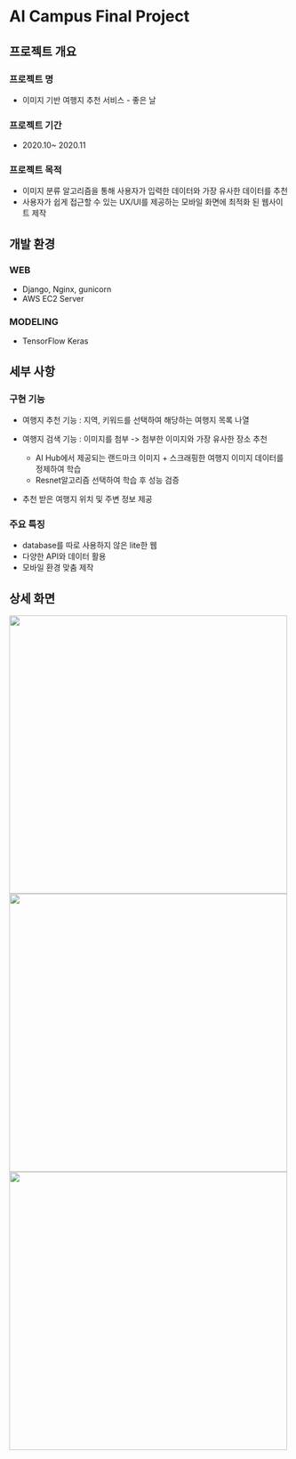 # AI Campus Final Project

## 프로젝트 개요

### 프로젝트 명

- 이미지 기반 여행지 추천 서비스 - 좋은 날

### 프로젝트 기간

- 2020.10~ 2020.11

### 프로젝트 목적

- 이미지 분류 알고리즘을 통해 사용자가 입력한 데이터와 가장 유사한 데이터를 추천
- 사용자가 쉽게 접근할 수 있는 UX/UI를 제공하는 모바일 화면에 최적화 된 웹사이트 제작


## 개발 환경

### WEB
- Django, Nginx, gunicorn
- AWS EC2 Server

### MODELING
- TensorFlow Keras


## 세부 사항

### 구현 기능

- 여행지 추천 기능 : 지역, 키워드를 선택하여 해당하는 여행지 목록 나열
- 여행지 검색 기능 : 이미지를 첨부 -> 첨부한 이미지와 가장 유사한 장소 추천
  - AI Hub에서 제공되는 랜드마크 이미지 + 스크래핑한 여행지 이미지 데이터를 정제하여 학습
  - Resnet알고리즘 선택하여 학습 후 성능 검증

- 추천 받은 여행지 위치 및 주변 정보 제공

### 주요 특징

- database를 따로 사용하지 않은 lite한 웹
- 다양한 API와 데이터 활용
- 모바일 환경 맞춤 제작


## 상세 화면
<img src="https://user-images.githubusercontent.com/64633169/107618120-63c8dd80-6c94-11eb-9ba3-19210c17f79f.png" width="500">
<img src="https://user-images.githubusercontent.com/64633169/107618236-94107c00-6c94-11eb-8245-55842a337e87.png" width="500">
<img src="https://user-images.githubusercontent.com/64633169/107618250-98d53000-6c94-11eb-867d-78e2af3cedc5.png" width="500">


